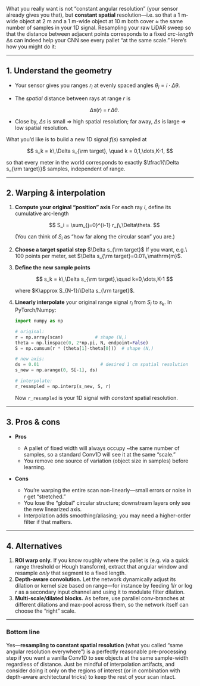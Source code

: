 What you really want is not “constant angular resolution” (your sensor already gives you that), but **constant spatial** resolution—i.e. so that a 1 m-wide object at 2 m and a 1 m-wide object at 10 m both cover ≈ the same number of samples in your 1D signal. Resampling your raw LiDAR sweep so that the distance between adjacent points corresponds to a fixed *arc-length* Δs can indeed help your CNN see every pallet “at the same scale.” Here’s how you might do it:

---

## 1. Understand the geometry

* Your sensor gives you ranges $r_i$ at evenly spaced angles $\theta_i = i\cdot\Delta\theta$.
* The *spatial* distance between rays at range $r$ is

  $$
    \Delta s(r) \;=\; r \,\Delta\theta.
  $$
* Close by, $\Delta s$ is small ⇒ high spatial resolution; far away, $\Delta s$ is large ⇒ low spatial resolution.

What you’d like is to build a new 1D signal $f(s)$ sampled at

$$
  s_k = k\,\Delta s_{\rm target},
  \quad
  k = 0,1,\dots,K-1,
$$

so that every meter in the world corresponds to exactly $\tfrac1{\Delta s_{\rm target}}$ samples, independent of range.

---

## 2. Warping & interpolation

1. **Compute your original “position” axis**
   For each ray $i$, define its cumulative arc-length

   $$
     S_i = \sum_{j=0}^{i-1} r_j\,\Delta\theta.
   $$

   (You can think of $S_i$ as “how far along the circular scan” you are.)

2. **Choose a target spatial step** $\Delta s_{\rm target}$
   If you want, e.g.\ 100 points per meter, set $\Delta s_{\rm target}=0.01\,\mathrm{m}$.

3. **Define the new sample points**

   $$
     s_k = k\,\Delta s_{\rm target},\quad k=0,\dots,K-1
   $$

   where $K\approx S_{N-1}/\Delta s_{\rm target}$.

4. **Linearly interpolate** your original range signal $r_i$ from $S_i$ to $s_k$.
   In PyTorch/Numpy:

   ```python
   import numpy as np

   # original:
   r = np.array(scan)            # shape (N,)
   theta = np.linspace(0, 2*np.pi, N, endpoint=False)
   S = np.cumsum(r * (theta[1]-theta[0]))  # shape (N,)

   # new axis:
   ds = 0.01                       # desired 1 cm spatial resolution
   s_new = np.arange(0, S[-1], ds)

   # interpolate:
   r_resampled = np.interp(s_new, S, r)
   ```

   Now `r_resampled` is your 1D signal with *constant* spatial resolution.

---

## 3. Pros & cons

* **Pros**

  * A pallet of fixed width will always occupy \~the same number of samples, so a standard Conv1D will see it at the same “scale.”
  * You remove one source of variation (object size in samples) before learning.

* **Cons**

  * You’re warping the entire scan non-linearly—small errors or noise in $r$ get “stretched.”
  * You lose the “global” circular structure; downstream layers only see the new linearized axis.
  * Interpolation adds smoothing/aliasing; you may need a higher-order filter if that matters.

---

## 4. Alternatives

1. **ROI warp only.** If you know roughly where the pallet is (e.g. via a quick range threshold or Hough transform), extract that angular window and resample *only* that segment to a fixed length.
2. **Depth-aware convolution.** Let the network dynamically adjust its dilation or kernel size based on range—for instance by feeding $1/r$ or $\log r$ as a secondary input channel and using it to modulate filter dilation.
3. **Multi-scale/dilated blocks.** As before, use parallel conv-branches at different dilations and max-pool across them, so the network itself can choose the “right” scale.

---

### Bottom line

Yes—**resampling to constant spatial resolution** (what you called “same angular resolution everywhere”) is a perfectly reasonable pre-processing step if you want a vanilla Conv1D to see objects at the same sample-width regardless of distance. Just be mindful of interpolation artifacts, and consider doing it only on the regions of interest (or in combination with depth-aware architectural tricks) to keep the rest of your scan intact.
